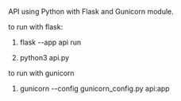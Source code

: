API using Python with Flask and Gunicorn module.

to run with flask:
1. flask --app api run
   
2. python3 api.py

to run with gunicorn
1. gunicorn --config gunicorn_config.py api:app
